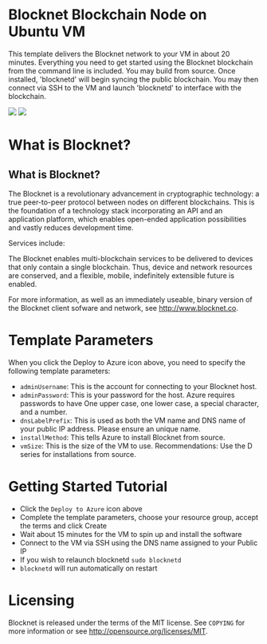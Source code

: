 # Blocknet Blockchain Node on Ubuntu VM

This template delivers the Blocknet network to your VM in about 20 minutes.  Everything you need to get started using the Blocknet blockchain from the command line is included. 
You may build from source.  Once installed, 'blocknetd' will begin syncing the public blockchain. 
You may then connect via SSH to the VM and launch 'blocknetd' to interface with the blockchain.

<a href="https://portal.azure.com/#create/Microsoft.Template/uri/https%3A%2F%2Fraw.githubusercontent.com%2FAzure%2Fazure-quickstart-templates%2Fmaster%2Fblocknet-blockchain-ubuntu%2Fazuredeploy.json" target="_blank"><img src="http://azuredeploy.net/deploybutton.png"/></a>
<a href="http://armviz.io/#/?load=https%3A%2F%2Fraw.githubusercontent.com%2FAzure%2Fazure-quickstart-templates%2Fmaster%2Fblocknet-blockchain-ubuntu%2Fazuredeploy.json" target="_blank"><img src="http://armviz.io/visualizebutton.png"/></a>

# What is Blocknet?

What is Blocknet?
----------------

The Blocknet is a revolutionary advancement in cryptographic technology:
a true peer-to-peer protocol between nodes on different blockchains. This 
is the foundation of a technology stack incorporating an API and an 
application platform, which enables open-ended application possibilities 
and vastly reduces development time.

Services include:

The Blocknet enables multi-blockchain services to be delivered to devices that only contain a single blockchain.
Thus, device and network resources are conserved, and a flexible, mobile, indefinitely extensible future is enabled.

For more information, as well as an immediately useable, binary version of
the Blocknet client sofware and network, see http://www.blocknet.co.

# Template Parameters

When you click the Deploy to Azure icon above, you need to specify the following template parameters:

* `adminUsername`: This is the account for connecting to your Blocknet host.
* `adminPassword`: This is your password for the host.  Azure requires passwords to have One upper case, one lower case, a special character, and a number.
* `dnsLabelPrefix`: This is used as both the VM name and DNS name of your public IP address.  Please ensure an unique name.
* `installMethod`: This tells Azure to install Blocknet from source.
* `vmSize`: This is the size of the VM to use.  Recommendations: Use the D series for installations from source.

# Getting Started Tutorial

* Click the `Deploy to Azure` icon above
* Complete the template parameters, choose your resource group, accept the terms and click Create
* Wait about 15 minutes for the VM to spin up and install the software
* Connect to the VM via SSH using the DNS name assigned to your Public IP
* If you wish to relaunch blocknetd `sudo blocknetd`
* `blocknetd` will run automatically on restart

# Licensing

Blocknet is released under the terms of the MIT license. See `COPYING` for more information or see http://opensource.org/licenses/MIT.
